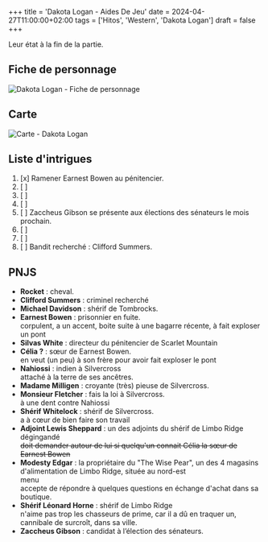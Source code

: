 +++
title = 'Dakota Logan - Aides De Jeu'
date = 2024-04-27T11:00:00+02:00
tags = ['Hitos', 'Western', 'Dakota Logan']
draft = false
+++

Leur état à la fin de la partie.

## Fiche de personnage

![Dakota Logan - Fiche de personnage](/blog-cabane-jdr/images/dakota-logan/fdp.png#center)

## Carte

![Carte - Dakota Logan](/blog-cabane-jdr/images/dakota-logan/carte.png#center)

## Liste d'intrigues

1. [x] Ramener Earnest Bowen au pénitencier.
2. [ ]
3. [ ]
4. [ ]
5. [ ] Zaccheus Gibson se présente aux élections des sénateurs le mois prochain.
6. [ ]
7. [ ]
8. [ ] Bandit recherché : Clifford Summers.

## PNJS

- **Rocket** : cheval.
- **Clifford Summers** : criminel recherché
- **Michael Davidson** : shérif de Tombrocks.
- **Earnest Bowen** : prisonnier en fuite.  
corpulent, a un accent, boite suite à une bagarre récente, à fait exploser un pont
- **Silvas White** : directeur du pénitencier de Scarlet Mountain
- **Célia ?** : sœur de Earnest Bowen.  
en veut (un peu) à son frère pour avoir fait exploser le pont
- **Nahiossi** : indien à Silvercross  
attaché à la terre de ses ancêtres.
- **Madame Milligen** : croyante (très) pieuse de Silvercross.
- **Monsieur Fletcher** : fais la loi à Silvercross.  
à une dent contre Nahiossi
- **Shérif Whitelock** : shérif de Silvercross.  
a à cœur de bien faire son travail
- **Adjoint Lewis Sheppard** : un des adjoints du shérif de Limbo Ridge  
dégingandé  
~~doit demander autour de lui si quelqu'un connait Célia la sœur de Earnest Bowen~~
- **Modesty Edgar** : la propriétaire du "The Wise Pear", un des 4 magasins d'alimentation de Limbo Ridge, située au nord-est  
menu  
accepte de répondre à quelques questions en échange d'achat dans sa boutique.
- **Shérif Léonard Horne** : shérif de Limbo Ridge  
n'aime pas trop les chasseurs de prime, car il a dû en traquer un, cannibale de surcroît, dans sa ville.
- **Zaccheus Gibson** : candidat à l’élection des sénateurs.

